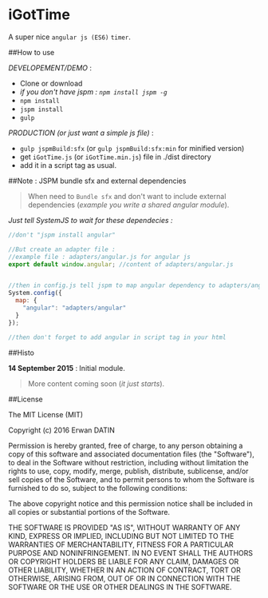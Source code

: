 iGotTime 
======

A super nice `angular js (ES6)` `timer`.

##How to use

*DEVELOPEMENT/DEMO* :
- Clone or download
- *if you don't have jspm : `npm install jspm -g`*
- `npm install`
- `jspm install`
- `gulp`

*PRODUCTION (or just want a simple js file)* :
- `gulp jspmBuild:sfx` (or `gulp jspmBuild:sfx:min` for minified version)
- get `iGotTime.js` (or `iGotTime.min.js`) file in ./dist directory
- add it in a script tag as usual.


##Note : JSPM bundle sfx and external dependencies 

> When need to `Bundle sfx` and don't want to include external dependencies (*example you write a shared angular module*).

*Just tell SystemJS to wait for these dependecies :*

```javascript
//don't "jspm install angular"

//But create an adapter file :
//example file : adapters/angular.js for angular js
export default window.angular; //content of adapters/angular.js


//then in config.js tell jspm to map angular dependency to adapters/angular.js
System.config({
  map: {
    "angular": "adapters/angular"
  }
});

//then don't forget to add angular in script tag in your html
```

##Histo

**14 September 2015** : Initial module.

>More content coming soon (*it just starts*).

 
##License

The MIT License (MIT)

Copyright (c) 2016 Erwan DATIN

Permission is hereby granted, free of charge, to any person obtaining a copy
of this software and associated documentation files (the "Software"), to deal
in the Software without restriction, including without limitation the rights
to use, copy, modify, merge, publish, distribute, sublicense, and/or sell
copies of the Software, and to permit persons to whom the Software is
furnished to do so, subject to the following conditions:

The above copyright notice and this permission notice shall be included in
all copies or substantial portions of the Software.

THE SOFTWARE IS PROVIDED "AS IS", WITHOUT WARRANTY OF ANY KIND, EXPRESS OR
IMPLIED, INCLUDING BUT NOT LIMITED TO THE WARRANTIES OF MERCHANTABILITY,
FITNESS FOR A PARTICULAR PURPOSE AND NONINFRINGEMENT. IN NO EVENT SHALL THE
AUTHORS OR COPYRIGHT HOLDERS BE LIABLE FOR ANY CLAIM, DAMAGES OR OTHER
LIABILITY, WHETHER IN AN ACTION OF CONTRACT, TORT OR OTHERWISE, ARISING FROM,
OUT OF OR IN CONNECTION WITH THE SOFTWARE OR THE USE OR OTHER DEALINGS IN
THE SOFTWARE.

